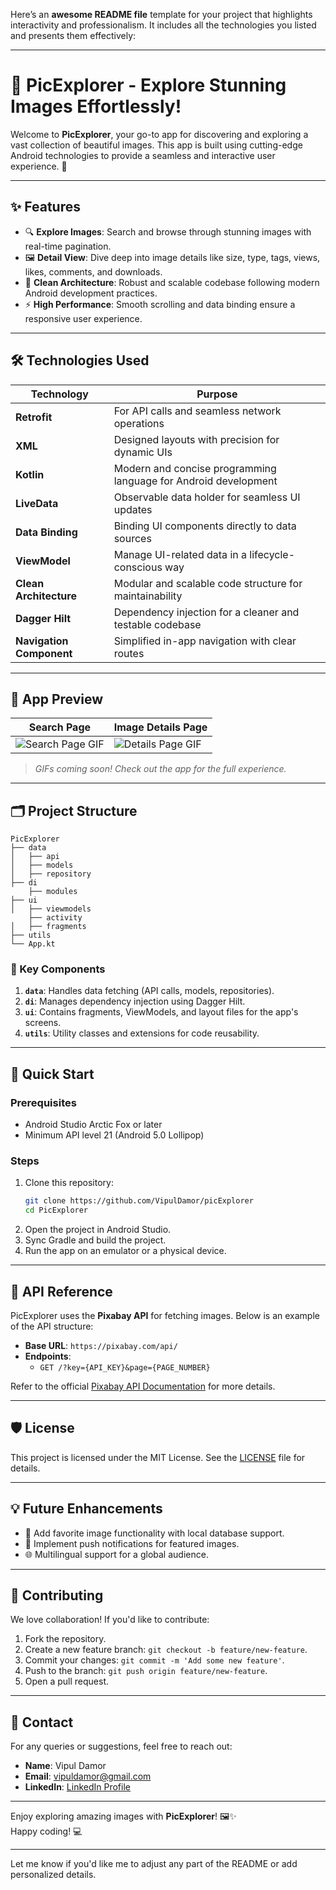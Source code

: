 Here’s an **awesome README file** template for your project that highlights interactivity and professionalism. It includes all the technologies you listed and presents them effectively:

---

# 📸 PicExplorer - Explore Stunning Images Effortlessly!

Welcome to **PicExplorer**, your go-to app for discovering and exploring a vast collection of beautiful images. This app is built using cutting-edge Android technologies to provide a seamless and interactive user experience. 🚀

---

## ✨ Features

- 🔍 **Explore Images**: Search and browse through stunning images with real-time pagination.
- 🖼️ **Detail View**: Dive deep into image details like size, type, tags, views, likes, comments, and downloads.
- 📂 **Clean Architecture**: Robust and scalable codebase following modern Android development practices.
- ⚡ **High Performance**: Smooth scrolling and data binding ensure a responsive user experience.

---

## 🛠️ Technologies Used

| Technology               | Purpose                                                             |
|---------------------------|---------------------------------------------------------------------|
| **Retrofit**              | For API calls and seamless network operations                     |
| **XML**                   | Designed layouts with precision for dynamic UIs                   |
| **Kotlin**                | Modern and concise programming language for Android development   |
| **LiveData**              | Observable data holder for seamless UI updates                   |
| **Data Binding**          | Binding UI components directly to data sources                   |
| **ViewModel**             | Manage UI-related data in a lifecycle-conscious way              |
| **Clean Architecture**    | Modular and scalable code structure for maintainability          |
| **Dagger Hilt**           | Dependency injection for a cleaner and testable codebase         |
| **Navigation Component**  | Simplified in-app navigation with clear routes                   |

---

## 🎥 App Preview

| Search Page                       | Image Details Page                |
|-----------------------------------|------------------------------------|
| ![Search Page GIF](./assets/search.gif) | ![Details Page GIF](./assets/details.gif) |

> _GIFs coming soon! Check out the app for the full experience._

---

## 🗂️ Project Structure

```plaintext
PicExplorer
├── data
│   ├── api
│   ├── models
│   ├── repository
├── di
    ├── modules
├── ui
│   ├── viewmodels
    ├── activity
│   ├── fragments
├── utils
└── App.kt
```

### 🧩 Key Components

1. **`data`**: Handles data fetching (API calls, models, repositories).
2. **`di`**: Manages dependency injection using Dagger Hilt.
3. **`ui`**: Contains fragments, ViewModels, and layout files for the app's screens.
4. **`utils`**: Utility classes and extensions for code reusability.

---

## 🚀 Quick Start

### Prerequisites
- Android Studio Arctic Fox or later
- Minimum API level 21 (Android 5.0 Lollipop)

### Steps
1. Clone this repository:
   ```bash
   git clone https://github.com/VipulDamor/picExplorer
   cd PicExplorer
   ```
2. Open the project in Android Studio.
3. Sync Gradle and build the project.
4. Run the app on an emulator or a physical device.

---

## 📖 API Reference

PicExplorer uses the **Pixabay API** for fetching images. Below is an example of the API structure:

- **Base URL**: `https://pixabay.com/api/`
- **Endpoints**:
    - `GET /?key={API_KEY}&page={PAGE_NUMBER}`

Refer to the official [Pixabay API Documentation](https://pixabay.com/api/docs/) for more details.

---

## 🛡️ License

This project is licensed under the MIT License. See the [LICENSE](./LICENSE) file for details.

---

## 💡 Future Enhancements

- 🌟 Add favorite image functionality with local database support.
- 🔔 Implement push notifications for featured images.
- 🌐 Multilingual support for a global audience.

---

## 🙌 Contributing

We love collaboration! If you'd like to contribute:
1. Fork the repository.
2. Create a new feature branch: `git checkout -b feature/new-feature`.
3. Commit your changes: `git commit -m 'Add some new feature'`.
4. Push to the branch: `git push origin feature/new-feature`.
5. Open a pull request.

---

## 🤝 Contact

For any queries or suggestions, feel free to reach out:

- **Name**: Vipul Damor
- **Email**: vipuldamor@gmail.com
- **LinkedIn**: [LinkedIn Profile](https://linkedin.com/in/vipuldamor)

---

Enjoy exploring amazing images with **PicExplorer**! 🖼️✨  
Happy coding! 💻

---

Let me know if you'd like me to adjust any part of the README or add personalized details.